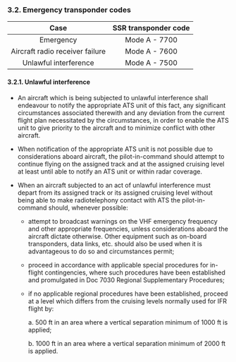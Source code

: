 ### **3.2. Emergency transponder codes**

|              Case               | SSR transponder code |
| :-----------------------------: | :------------------: |
|            Emergency            |    Mode A - 7700     |
| Aircraft radio receiver failure |    Mode A - 7600     |
|      Unlawful interference      |    Mode A - 7500     |

#### 3.2.1. Unlawful interference

- An aircraft which is being subjected to unlawful interference shall endeavour to notify the appropriate ATS unit of this fact, any significant circumstances associated therewith and any deviation from the current flight plan necessitated by the circumstances, in order to enable the ATS unit to give priority to the aircraft and to minimize conflict with other aircraft.

- When notification of the appropriate ATS unit is not possible due to considerations aboard aircraft, the pilot-in-command should attempt to continue flying on the assigned track and at the assigned cruising level at least until able to notify an ATS unit or within radar coverage.

- When an aircraft subjected to an act of unlawful interference must depart from its assigned track or its assigned cruising level without being able to make radiotelephony contact with ATS the pilot-in-command should, whenever possible:

  - attempt to broadcast warnings on the VHF emergency frequency and other appropriate frequencies, unless considerations aboard the aircraft dictate otherwise. Other equipment such as on-board transponders, data links, etc. should also be used when it is advantageous to do so and circumstances permit;

  - proceed in accordance with applicable special procedures for in-flight contingencies, where such procedures have been established and promulgated in Doc 7030 Regional Supplementary Procedures;

  - if no applicable regional procedures have been established, proceed at a level which differs from the cruising levels normally used for IFR flight by:

    a. 500 ft in an area where a vertical separation minimum of 1000 ft is applied;

    b. 1000 ft in an area where a vertical separation minimum of 2000 ft is applied.
